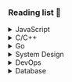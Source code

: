 ### Reading list 📖

<details>
<summary>JavaScript</summary>

* [Book - YDKJS](https://github.com/getify/You-Dont-Know-JS)
* [Book - Deep JavaScript](https://exploringjs.com/deep-js/toc.html)
* [Typescript cheatsheets](https://github.com/typescript-cheatsheets)
* [Typescipt Module Resolution](https://www.typescriptlang.org/docs/handbook/module-resolution.html)
* [RxJs Error Handling](https://blog.angular-university.io/rxjs-error-handling/)
* [JavaScript Typed Array](https://developer.mozilla.org/en-US/docs/Web/JavaScript/Typed_arrays)

</details>

<details>

<summary>C/C++</summary>

* [Headers and Includes: Why and How](http://www.cplusplus.com/forum/articles/10627/)

</details>

<details>
  
<summary>Go</summary>

* [Understanding Go Interfaces](https://www.youtube.com/watch?v=F4wUrj6pmSI&feature=share&ab_channel=AstaXie)
* [Go package](https://medium.com/rungo/everything-you-need-to-know-about-packages-in-go-b8bac62b74cc)
* [Go module](https://medium.com/rungo/anatomy-of-modules-in-go-c8274d215c16)
* [Google I/O Slides: Go testing techniques](https://talks.golang.org/2014/testing.slide#1)

</details>

<details>
  
<summary>System Design</summary>

* [Nginx blog - Introduction to Microservices](https://www.nginx.com/blog/introduction-to-microservices/)
* [Book - The Art of Scalability](http://theartofscalability.com/)
* [Advanced Container Concepts - Julian Friedman](https://www.youtube.com/watch?v=nTdurlJfDEI&ab_channel=CloudFoundry)
* [Book - Design Patterns: Elements of Reusable Object-Oriented Software](http://www.uml.org.cn/c++/pdf/designpatterns.pdf)
* [Mocks Aren't Stubs](https://martinfowler.com/articles/mocksArentStubs.html)

</details>

<details>

<summary>DevOps</summary>

* [Docker best practices with Node.js](https://dev.to/nodepractices/docker-best-practices-with-node-js-4ln4)
* [Azure AKS with APIM](https://docs.microsoft.com/en-us/azure/api-management/api-management-kubernetes)
* [K8S - Distribute Credentials Securely Using Secrets](https://kubernetes.io/docs/tasks/inject-data-application/distribute-credentials-secure/)

</details>

<details>
  
<summary>Database</summary>

* [About Pool Sizing](https://github.com/brettwooldridge/HikariCP/wiki/About-Pool-Sizing)

</details>
